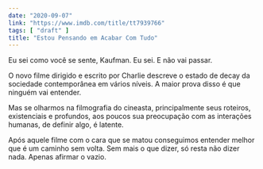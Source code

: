 ```yaml
---
date: "2020-09-07"
link: "https://www.imdb.com/title/tt7939766"
tags: [ "draft" ]
title: "Estou Pensando em Acabar Com Tudo"
---
```

Eu sei como você se sente, Kaufman. Eu sei. E não vai passar.

O novo filme dirigido e escrito por Charlie descreve o estado de decay da sociedade contemporânea em vários níveis. A maior prova disso é que ninguém vai entender.

Mas se olharmos na filmografia do cineasta, principalmente seus roteiros, existenciais e profundos, aos poucos sua preocupação com as interações humanas, de definir algo, é latente.

Após aquele filme com o cara que se matou conseguimos entender melhor que é um caminho sem volta. Sem mais o que dizer, só resta não dizer nada. Apenas afirmar o vazio.
